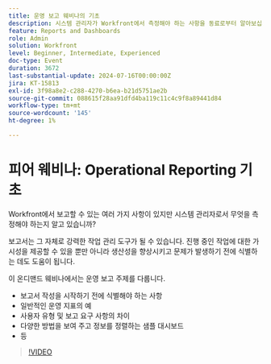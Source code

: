 ```yaml
---
title: 운영 보고 웨비나의 기초
description: 시스템 관리자가 Workfront에서 측정해야 하는 사항을 동료로부터 알아보십시오. 온디맨드 웨비나에서 주요 지표, 보고 요구 사항 및 샘플 대시보드를 살펴봅니다.
feature: Reports and Dashboards
role: Admin
solution: Workfront
level: Beginner, Intermediate, Experienced
doc-type: Event
duration: 3672
last-substantial-update: 2024-07-16T00:00:00Z
jira: KT-15813
exl-id: 3f98a8e2-c288-4270-b6ea-b21d5751ae2b
source-git-commit: 088615f28aa91dfd4ba119c11c4c9f8a89441d84
workflow-type: tm+mt
source-wordcount: '145'
ht-degree: 1%

---
```


# 피어 웨비나: Operational Reporting 기초

Workfront에서 보고할 수 있는 여러 가지 사항이 있지만 시스템 관리자로서 무엇을 측정해야 하는지 알고 있습니까?

보고서는 그 자체로 강력한 작업 관리 도구가 될 수 있습니다. 진행 중인 작업에 대한 가시성을 제공할 수 있을 뿐만 아니라 생산성을 향상시키고 문제가 발생하기 전에 식별하는 데도 도움이 됩니다.

이 온디맨드 웨비나에서는 운영 보고 주제를 다룹니다.

* 보고서 작성을 시작하기 전에 식별해야 하는 사항
* 일반적인 운영 지표의 예
* 사용자 유형 및 보고 요구 사항의 차이
* 다양한 방법을 보여 주고 정보를 정렬하는 샘플 대시보드
* 등

>[!VIDEO](https://video.tv.adobe.com/v/3431007/?learn=on)
